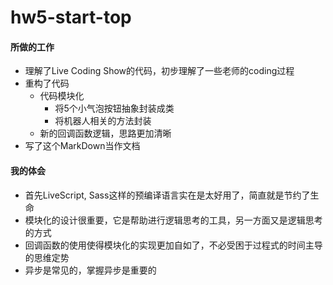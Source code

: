 # hw5-start-top
#### 所做的工作
* 理解了Live Coding Show的代码，初步理解了一些老师的coding过程
* 重构了代码
    * 代码模块化
        * 将5个小气泡按钮抽象封装成类
        * 将机器人相关的方法封装
    * 新的回调函数逻辑，思路更加清晰
* 写了这个MarkDown当作文档

#### 我的体会
* 首先LiveScript, Sass这样的预编译语言实在是太好用了，简直就是节约了生命
* 模块化的设计很重要，它是帮助进行逻辑思考的工具，另一方面又是逻辑思考的方式
* 回调函数的使用使得模块化的实现更加自如了，不必受困于过程式的时间主导的思维定势
* 异步是常见的，掌握异步是重要的

